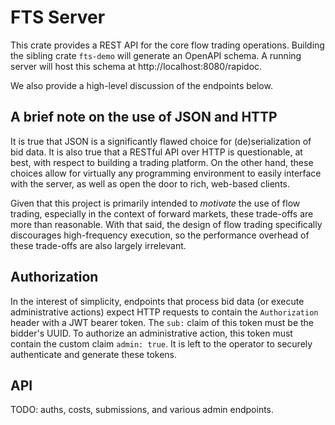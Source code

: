 # FTS Server

This crate provides a REST API for the core flow trading operations. Building
the sibling crate `fts-demo` will generate an OpenAPI schema. A running server will host this schema at http://localhost:8080/rapidoc.

 We also provide a
high-level discussion of the endpoints below.

## A brief note on the use of JSON and HTTP

It is true that JSON is a significantly flawed choice for (de)serialization of
bid data. It is also true that a RESTful API over HTTP is questionable, at
best, with respect to building a trading platform. On the other hand, these
choices allow for virtually any programming environment to easily interface
with the server, as well as open the door to rich, web-based clients.

Given that this project is primarily intended to *motivate* the use of flow trading, especially in the context of forward markets, these trade-offs are more than reasonable. With that said, the design of flow trading specifically discourages high-frequency execution, so the performance overhead of these trade-offs are also largely irrelevant.

## Authorization

In the interest of simplicity, endpoints that process bid data (or execute administrative actions) expect HTTP requests to contain the `Authorization` header with a JWT bearer token. The `sub:` claim of this token must be the bidder's UUID. To authorize an administrative action, this token must contain the custom claim `admin: true`. It is left to the operator to securely authenticate and generate these tokens.

## API

TODO: auths, costs, submissions, and various admin endpoints.